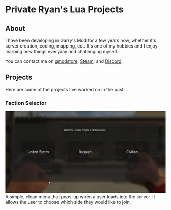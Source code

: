 # Private Ryan's Lua Projects


## About

I have been developing in Garry's Mod for a few years now, whether it's server creation, coding, mapping, ect. It's one of my hobbies and I enjoy learning new things everyday and challenging myself.

You can contact me on [gmodstore](https://www.gmodstore.com/users/privateryan), [Steam](https://steamcommunity.com/id/BigRVman/), and [Discord](https://discordapp.com/users/328348902732595210).

## Projects

Here are some of the projects I've worked on in the past:

### Faction Selector
![Faction Selector Gif](https://github.com/privateryann1/ryan-portfolio/blob/master/gifs/factionselector.gif)
A simple, clean menu that pops-up when a user loads into the server. It allows the user to choose which side they would like to join.
